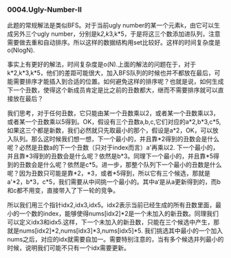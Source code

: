 ### 0004.Ugly-Number-II

此题的常规解法是类似BFS。对于当前ugly number的某一个元素k，由它可以生成另外三个ugly number，分别是k*2,k*3,k*5，于是将这三个数添加进队列，注意需要做去重和自动排序。所以这样的数据结构用set比较好。这样的时间复杂度是o(NlogN).

事实上有更好的解法，时间复杂度是o(N).上面的解法的问题在于，对于k\*2,k\*3,k\*5，他们的差距可能很大，加入BFS队列的时候也并不都放在最后，可能需要排序才能插入到合适的位置。如何避免这样的排序呢？也就是说，如何生成下一个丑数，使得这个新成员肯定是比之前的丑数都大，继而不需要排序就可以直接放在最后？

我们思考，对于任何丑数，它只能由某一个丑数乘以2，或者某一个丑数乘以3，或者某一个丑数乘以5得到。OK，假设有三个丑数a,b,c,它们对应的a\*2,b\*3,c\*5,如果这三个都是新数，我们必然就只先取最小的那个，假设是a\*2，OK，可以放入队列。那么这时候我们想一想，下一个最小的，并且靠\*2得到的丑数会是什么呢？必然是丑数a的下一个丑数（只对于index而言）a'再乘以2. 下一个最小的，并且靠\*3得到的丑数会是什么呢？依然是b\*3。同理下一个最小的，并且靠\*5得到的丑数会是什么呢？依然是c\*5。进一步，那整个队列下一个最小的丑数是什么呢？因为丑数只可能是靠\*2，\*3，或者\*5得到，所以它有三个候选，那就是a'\*2，b\*3，c\*5，我们需要从中间挑一个最小的。其中a‘是从a更新得到的，而b和c都不用变，直接带入了下一轮的竞争。

所以我们用三个指针idx2,idx3,idx5。idx2表示当前已经生成的所有丑数里面，最小的一个数的index，能够使得nums[idx2]\*2是一个未加入的新丑数。同理我们可以定义idx3和idx5.这样，下一个未加入的新丑数，只能在三个候选中产生，那就是nums[idx2]\*2,nums[idx3]\*3,nums[idx5]\*5. 我们挑选其中最小的一个加入nums之后，对应的idx就需要自加一。需要特别注意的，当有多个候选并列最小的时候，说明我们可能不只有一个idx需要更新。
